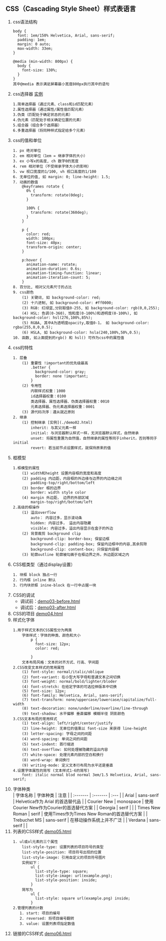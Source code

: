 ## CSS（Cascading Style Sheet）样式表语言
1. css语法结构
    ```
    body {
      font: 1em/150% Helvetica, Arial, sans-serif;
      padding: 1em;
      margin: 0 auto;
      max-width: 33em;
    }

    @media (min-width: 800px) {
      body {
        font-size: 130%;
      }
    }
    其中@media 表示满足屏幕最小宽度800px执行其中的语句
    ```
2. css选择器 [实例](./demo01.html) 
    ```
    1.简单选择器（通过元素、class和id匹配元素）
    2.属性选择器（通过属性/属性值匹配元素）
    3.伪类（匹配处于确定状态的元素）
    4.伪元素（匹配处于相关确定位置的元素）
    5.组合器（组合多个选择器）
    6.多重选择器（将同种样式指定给多个元素）
    ```
3. css的值和单位
    ```
    1. px 绝对单位
    2. em 相对单位（1em = 继承字体的大小）
    3. ex 小写x的高度, ch 数字0的宽度
    4. rem 相对单位（不受继承字体大小的影响）
    5. vw 视口宽度的1/100, vh 视口高度的1/100
    6. 无单位的值, 如 margin: 0; line-height: 1.5;
    7. 动画的数值
        @keyframes rotate {
          0% {
            transform: rotate(0deg);
          }
            
          100% {
            transform: rotate(360deg);
          }
        }
        
        p {
          color: red;
          width: 100px;
          font-size: 40px;
          transform-origin: center;
        }
        
        p:hover {
          animation-name: rotate;
          animation-duration: 0.6s;
          animation-timing-function: linear;
          animation-iteration-count: 5;
        }
    8. 百分比, 相对父元素尺寸的占比
    9. css颜色
        (1) 关键词, 如 background-color: red;
        (2) 十六进制, 如 background-color: #ff0000;
        (3) RGB: 红绿蓝,分别取值0-255, 如 background-color: rgb(0,0,255);
        (4) HSL: 色调(0-360)、饱和度(0-100%)和透明度(0-100%), 如 background-color: hsl(276,100%,85%);
        (5) RGBA, 其中A为透明度opacity,取值0-1， 如 background-color: rgba(255,0,0,0.5);
        (6) HSLA, 如 background-color: hsla(240,100%,50%,0.5);
    10. 函数, 如上面提到的rgb() 和 hsl() 可作为css中的属性值
    ```
4. css的特性
    ```
    1. 层叠
        (1) 重要性 !important的优先级最高
            .better {
              background-color: gray;
              border: none !important;
            }
        (2) 专用性
            内联样式权重：1000
            id选择器权重：0100
            类选择器、属性选择器、伪类选择器权重：0010
            元素选择器、伪元素选择器权重：0001
        (3) 源代码次序：遵从就近原则
    2. 继承
        (1) 控制继承 [实例](./demo02.html)
            inherit: 与其父元素一样
            initial: 与浏览器默认样式一样，无浏览器默认样式，自然继承
            unset: 将属性重置为自然值，自然继承的属性等同于inherit，否则等同于initial
            revert: 若当前节点设置样式，就保持原来的值
    ```
5. 框模型
    [](../images/box-model.png)
    ```
    1.框模型的属性
        (1) width和height 设置内容框的宽度和高度
        (2) padding 内边距，内容框的外边缘与边界的内边缘之间
            padding-top/right/bottom/left
        (3) border 框的边界
            border: width style color
        (4) margin 外边距， 边界的外部区域
            margin-top/right/bottom/left
    2.高级的框操作
        (1) 溢出overflow
            auto： 内容过多，显示滚动条
            hidden: 内容过多， 溢出内容隐藏
            visible: 内容过多，溢出内容显示在盒子的外边
        (2) 背景裁剪 background clip
            background-clip: border-box; 保留边框
            background-clip: padding-box; 保留内边框中的内容,其余剪除
            background-clip: content-box; 只保留内容框
        (3) 轮廓outline 轮廓被勾画于在框边界之外，外边距区域之内
    ```
6. CSS框类型（通过display设置）
    ```
    1. 块框 block 独占一行
    2. 行内框 inline 默认
    3. 行内块状框 inine-block 在一行中占据一块
    ```
7. CSS的调试
    - 调试前：[demo03-before.html](./demo03-before.html)
    - 调试后：[demo03-after.html](./demo03-after.html)
8. CSS的项目 [demo04.html](./demo04.html)   
9. 样式化字体   
    ```
    1.用于样式文本的CSS属性分为两类
        字体样式：字体的种类、颜色和大小
            p {
              font-size: 12px;
              color: red;
              
            }
        文本布局风格：文本的对齐方式、行高、字间距
    2.CSS改变文本样式的常用属性
        (1) font-style: normal/italic/oblique
        (2) font-variant: 在小型大写字母和普通文本之间切换
        (3) font-weight: normal/bold/lighter/bloder
        (4) font-stretch: 在给定字体的可选拉伸版本中切换
        (5) font-size: 12px;
        (6) font-family: Helvetica, Arial, sans-serif;
        (7) text-transform: none/uppercase/lowercase/capitalize/full-width
        (8) text-decoration: none/underline/overline/line-through
        (9) text-shadow: 水平偏移 垂直偏移 模糊半径 阴影颜色
    3.CSS文本布局的常用样式
        (1) text-align: left/right/center/justify
        (2) line-height: 无单位的值乘以 font-size 来获得 line-height
        (3) letter-spacing: 字母之间的间距
        (4) word-spacing: 单词之间的间距
        (5) text-indent: 首行缩进
        (6) text-overflow: 如何处理被隐藏的溢出内容
        (7) white-space: 处理元素内部的空白和换行
        (8) word-wrap: 单词换行
        (9) writing-mode: 定义文本行布局为水平还是垂直
    4.设置字体属性的简写 (文本样式1-6的简写)
        font: italic normal blod normal 3em/1.5 Helvetica, Arial, sans-serif;
    ```
10. 字体种类    
    | 字体名称 | 字体种类 | 注意 |
    | :------- | :------- | :--- |
    |   Arial  | sans-serif | Helvetica作为 Arial 的首选替代品 |
    | Courier New | monospace | 使用Courier New作为Courier的首选替代方案 |
    | Georgia | serif |     |
    | Times New Roman | serif | 使用Times作为Times New Roman的首选替代方案 |
    | Trebuchet MS | sans-serif | 在移动操作系统上并不广泛 |
    | Verdana | sans-serif |   |
11. 列表的CSS样式 [demo05.html](./demo05.html)
    ```
    1. ul或ol元素的三个属性
        list-style-type: 设置列表的项目符号的类型
        list-style-position: 项目符号出现的位置
        list-style-image: 引用自定义的项目符号图片
        实例如下：
            ul {
              list-style-type: square;
              list-style-image: url(example.png);
              list-style-position: inside;
            }
        简写为
            ul {
              list-style: square url(example.png) inside;
            }
    2.管理列表的计数
       1. start: 项目的编号
       2. reversed: 将项目编号翻转
       3. value: 设置列表项指定数值
    ```
12. 链接的CSS样式 [demo06.html](./demo06.html)
    
    
    

            
            
    
    
    
        
            
    
    
        
    
    